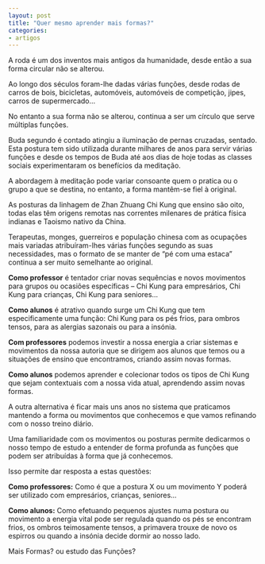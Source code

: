 ```yaml
---
layout: post
title: "Quer mesmo aprender mais formas?"
categories:
- artigos
---
```


A roda é um dos inventos mais antigos da humanidade, desde então a sua forma circular não se alterou.

Ao longo dos séculos foram-lhe dadas várias funções, desde rodas de carros de bois, bicicletas, automóveis, automóveis de competição, jipes, carros de supermercado…

No entanto a sua forma não se alterou, continua a ser um círculo que serve múltiplas funções.

Buda segundo é contado atingiu a iluminação de pernas cruzadas, sentado. Esta postura tem sido utilizada durante milhares de anos para servir várias funções e desde os tempos de Buda até aos dias de hoje todas as classes sociais experimentaram os benefícios da meditação.

A abordagem à meditação pode variar consoante quem o pratica ou o grupo a que se destina, no entanto, a forma mantêm-se fiel à original.

As posturas da linhagem de Zhan Zhuang Chi Kung que ensino são oito, todas elas têm origens remotas nas correntes milenares de prática física indianas e Taoismo nativo da China.

Terapeutas, monges, guerreiros e população chinesa com as ocupações mais variadas atribuíram-lhes várias funções segundo as suas necessidades, mas o formato de se manter de “pé com uma estaca” continua a ser muito semelhante ao original.

**Como professor** é tentador criar novas sequências e novos movimentos para grupos ou ocasiões específicas – Chi Kung para empresários, Chi Kung para crianças, Chi Kung para seniores…

**Como alunos** é atrativo quando surge um Chi Kung que tem especificamente uma função: Chi Kung para os pés frios, para ombros tensos, para as alergias sazonais ou para a insónia.

**Com professores** podemos investir a nossa energia a criar sistemas e movimentos da nossa autoria que se dirigem aos alunos que temos ou a situações de ensino que encontramos, criando assim novas formas.

**Como alunos** podemos aprender e colecionar todos os tipos de Chi Kung que sejam contextuais com a nossa vida atual, aprendendo assim novas formas.

A outra alternativa é ficar mais uns anos no sistema que praticamos mantendo a forma ou movimentos que conhecemos e que vamos refinando com o nosso treino diário.

Uma familiaridade com os movimentos ou posturas permite dedicarmos o nosso tempo de estudo a entender de forma profunda as funções que podem ser atribuídas à forma que já conhecemos.

Isso permite dar resposta a estas questões:

**Como professores:** Como é que a postura X ou um movimento Y poderá ser utilizado com empresários, crianças, seniores…

**Como alunos:** Como efetuando pequenos ajustes numa postura ou movimento a energia vital pode ser regulada quando os pés se encontram frios, os ombros teimosamente tensos, a primavera trouxe de novo os espirros ou quando a insónia decide dormir ao nosso lado.

Mais Formas? ou estudo das Funções?
